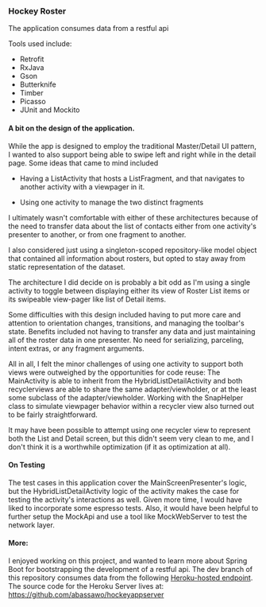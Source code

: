 ### Hockey Roster

The application consumes data from a restful api

Tools used include:

- Retrofit
- RxJava
- Gson
- Butterknife
- Timber
- Picasso
- JUnit and Mockito

#### A bit on the design of the application.

While the app is designed to employ the traditional Master/Detail UI pattern, I wanted to also support being able to swipe left and right while in the detail page. Some ideas that came to mind included

 - Having a ListActivity that hosts a ListFragment, and that navigates to another activity with a viewpager in it.

 - Using one activity to manage the two distinct fragments

I ultimately wasn't comfortable with either of these architectures because of the need to transfer data about the list of contacts either from one activity's presenter to another, or from one fragment to another.

I also considered just using a singleton-scoped repository-like model object that contained all information about rosters, but opted to stay away from static representation of the dataset.

The architecture I did decide on is probably a bit odd as I'm using a single activity to toggle between displaying either its view of Roster List items or its swipeable view-pager like list of Detail items.

Some difficulties with this design included having to put more care and attention to orientation changes, transitions, and managing the toolbar's state. Benefits included not having to transfer any data and just maintaining all of the roster data in one presenter. No need for serializing, parceling, intent extras, or any fragment arguments.

All in all, I felt the minor challenges of using one activity to support both views were outweighed by the opportunities for code reuse: The MainActivity is able to inherit from the HybridListDetailActivity and both recyclerviews are able to share the same adapter/viewholder, or at the least some subclass of the adapter/viewholder. Working with the SnapHelper class to simulate viewpager behavior within a recycler view also turned out to be fairly straightforward.

It may have been possible to attempt using one recycler view to represent both the List and Detail screen, but this didn't seem very clean to me, and I don't think it is a worthwhile optimization (if it as optimization at all).

#### On Testing

The test cases in this application cover the MainScreenPresenter's logic, but the HybridListDetailActivity logic of the activity makes the case for testing the activity's interactions as well. Given more time, I would have liked to incorporate some espresso tests. Also, it would have been helpful to further setup the MockApi and use a tool like MockWebServer to test the network layer.

#### More: 

I enjoyed working on this project, and wanted to learn more about Spring Boot for bootstrapping the development of a restful api. The dev branch of this repository consumes data from the following [Heroku-hosted endpoint](https://hockeyserver.herokuapp.com/api/v1/roster). The source code for the Heroku Server lives at: https://github.com/abassawo/hockeyappserver
